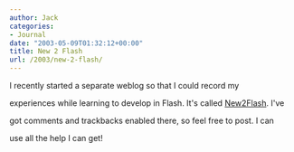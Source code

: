 ```yaml
---
author: Jack
categories:
- Journal
date: "2003-05-09T01:32:12+00:00"
title: New 2 Flash
url: /2003/new-2-flash/
---
```


I recently started a separate weblog so that I could record my
  

  
experiences while learning to develop in Flash. It's called [New2Flash][1]. I've
  

  
got comments and trackbacks enabled there, so feel free to post. I can
  

  
use all the help I can get!

 [1]: //www.jackbaty.com/weblogs/new2flash/"